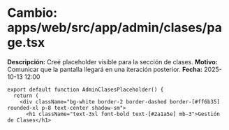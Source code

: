 # Cambio: apps/web/src/app/admin/clases/page.tsx
**Descripción:** Creé placeholder visible para la sección de clases.
**Motivo:** Comunicar que la pantalla llegará en una iteración posterior.
**Fecha:** 2025-10-13 12:00
```tsx
export default function AdminClasesPlaceholder() {
  return (
    <div className="bg-white border-2 border-dashed border-[#ff6b35] rounded-xl p-8 text-center shadow-sm">
      <h1 className="text-3xl font-bold text-[#2a1a5e] mb-3">Gestión de Clases</h1>
```
